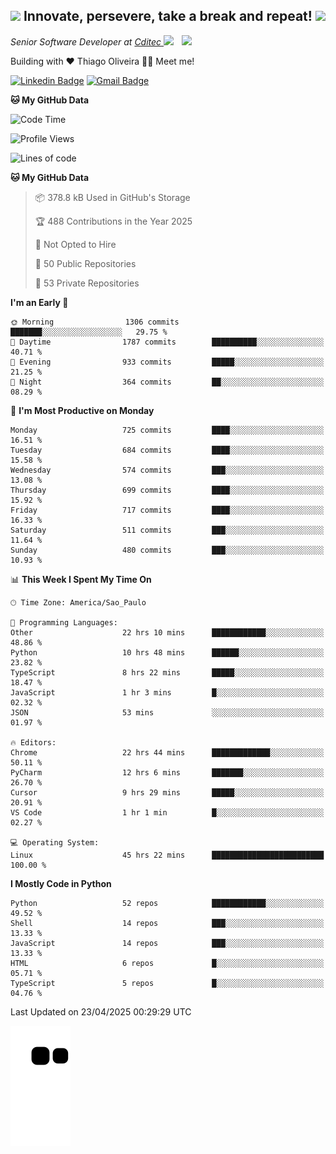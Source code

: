 <h2><img src="https://emojis.slackmojis.com/emojis/images/1531849430/4246/blob-sunglasses.gif?1531849430" width="30"/> Innovate, persevere, take a break and repeat! <img src="https://media.giphy.com/media/12oufCB0MyZ1Go/giphy.gif" width="50"></h2>
<img align='right' src="https://media.giphy.com/media/M9gbBd9nbDrOTu1Mqx/giphy.gif" width="230">
<p><em>Senior Software Developer at <a href="https://www.cditec.com.br/">Cditec
</a><img src="https://media.giphy.com/media/WUlplcMpOCEmTGBtBW/giphy.gif" width="30"> 
</em></p>



Building with ❤️ Thiago Oliveira 👋🏽 Meet me!

[![Linkedin Badge](https://img.shields.io/badge/-Thiago-blue?style=flat-square&logo=Linkedin&logoColor=white&link=https://www.linkedin.com/in/tgmarinho/)](https://www.linkedin.com/in/thiagoceconelo/) 
[![Gmail Badge](https://img.shields.io/badge/-thiceconelo@gmail.com-c14438?style=flat-square&logo=Gmail&logoColor=white&link=mailto:thiceconelo@gmail.com)](mailto:thiceconelo@gmail.com)

</em></p>

<!-- <span style="height ">
![Anurag's GitHub stats](https://github-readme-stats.vercel.app/api?username=arthurspk&show_icons=true&theme=tokyonight)
</span> -->

**🐱 My GitHub Data** 
<!--START_SECTION:waka-->
![Code Time](http://img.shields.io/badge/Code%20Time-3%2C031%20hrs%2042%20mins-blue)

![Profile Views](http://img.shields.io/badge/Profile%20Views-0-blue)

![Lines of code](https://img.shields.io/badge/From%20Hello%20World%20I%27ve%20Written-6.3%20million%20lines%20of%20code-blue)

**🐱 My GitHub Data** 

> 📦 378.8 kB Used in GitHub's Storage 
 > 
> 🏆 488 Contributions in the Year 2025
 > 
> 🚫 Not Opted to Hire
 > 
> 📜 50 Public Repositories 
 > 
> 🔑 53 Private Repositories 
 > 
**I'm an Early 🐤** 

```text
🌞 Morning                1306 commits        ███████░░░░░░░░░░░░░░░░░░   29.75 % 
🌆 Daytime                1787 commits        ██████████░░░░░░░░░░░░░░░   40.71 % 
🌃 Evening                933 commits         █████░░░░░░░░░░░░░░░░░░░░   21.25 % 
🌙 Night                  364 commits         ██░░░░░░░░░░░░░░░░░░░░░░░   08.29 % 
```
📅 **I'm Most Productive on Monday** 

```text
Monday                   725 commits         ████░░░░░░░░░░░░░░░░░░░░░   16.51 % 
Tuesday                  684 commits         ████░░░░░░░░░░░░░░░░░░░░░   15.58 % 
Wednesday                574 commits         ███░░░░░░░░░░░░░░░░░░░░░░   13.08 % 
Thursday                 699 commits         ████░░░░░░░░░░░░░░░░░░░░░   15.92 % 
Friday                   717 commits         ████░░░░░░░░░░░░░░░░░░░░░   16.33 % 
Saturday                 511 commits         ███░░░░░░░░░░░░░░░░░░░░░░   11.64 % 
Sunday                   480 commits         ███░░░░░░░░░░░░░░░░░░░░░░   10.93 % 
```


📊 **This Week I Spent My Time On** 

```text
🕑︎ Time Zone: America/Sao_Paulo

💬 Programming Languages: 
Other                    22 hrs 10 mins      ████████████░░░░░░░░░░░░░   48.86 % 
Python                   10 hrs 48 mins      ██████░░░░░░░░░░░░░░░░░░░   23.82 % 
TypeScript               8 hrs 22 mins       █████░░░░░░░░░░░░░░░░░░░░   18.47 % 
JavaScript               1 hr 3 mins         █░░░░░░░░░░░░░░░░░░░░░░░░   02.32 % 
JSON                     53 mins             ░░░░░░░░░░░░░░░░░░░░░░░░░   01.97 % 

🔥 Editors: 
Chrome                   22 hrs 44 mins      █████████████░░░░░░░░░░░░   50.11 % 
PyCharm                  12 hrs 6 mins       ███████░░░░░░░░░░░░░░░░░░   26.70 % 
Cursor                   9 hrs 29 mins       █████░░░░░░░░░░░░░░░░░░░░   20.91 % 
VS Code                  1 hr 1 min          █░░░░░░░░░░░░░░░░░░░░░░░░   02.27 % 

💻 Operating System: 
Linux                    45 hrs 22 mins      █████████████████████████   100.00 % 
```

**I Mostly Code in Python** 

```text
Python                   52 repos            ████████████░░░░░░░░░░░░░   49.52 % 
Shell                    14 repos            ███░░░░░░░░░░░░░░░░░░░░░░   13.33 % 
JavaScript               14 repos            ███░░░░░░░░░░░░░░░░░░░░░░   13.33 % 
HTML                     6 repos             █░░░░░░░░░░░░░░░░░░░░░░░░   05.71 % 
TypeScript               5 repos             █░░░░░░░░░░░░░░░░░░░░░░░░   04.76 % 
```




 Last Updated on 23/04/2025 00:29:29 UTC
<!--END_SECTION:waka-->

![Snake animation](https://github.com/rafaballerini/rafaballerini/blob/output/github-contribution-grid-snake.svg)


<!---
ceconelo/ceconelo is a ✨ special ✨ repository because its `README.md` (this file) appears on your GitHub profile.
You can click the Preview link to take a look at your changes.
--->
